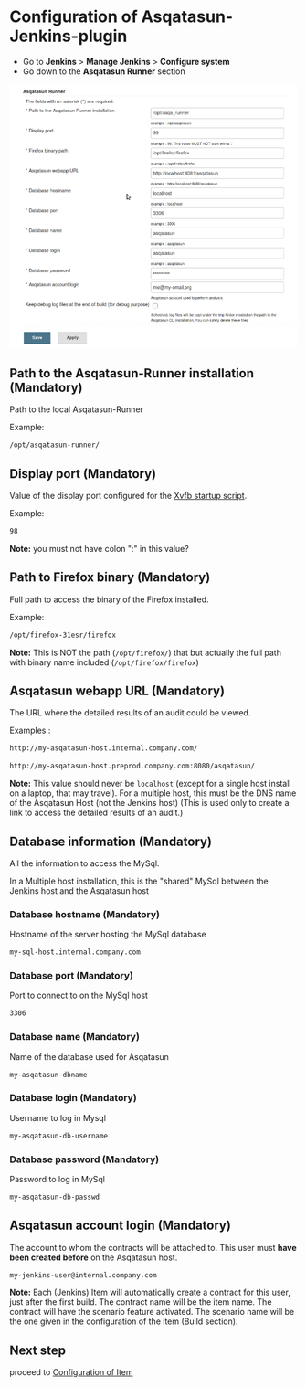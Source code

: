 # Configuration of Asqatasun-Jenkins-plugin

- Go to **Jenkins** > **Manage Jenkins** > **Configure system**
- Go down to the **Asqatasun Runner** section

![](Images/screenshot_20150217_ASQATASUN_jenkins_configuration.png)

## Path to the Asqatasun-Runner installation (Mandatory)

Path to the local Asqatasun-Runner

Example:

```bash
/opt/asqatasun-runner/
```

## Display port (Mandatory)

Value of the display port configured for the [Xvfb startup script](20-install-doc.md#Xvfb).

Example:

```bash
98
```

**Note:** you must not have colon ":" in this value?

## Path to Firefox binary (Mandatory)

Full path to access the binary of the Firefox installed.

Example:

```bash
/opt/firefox-31esr/firefox
```

**Note:** This is NOT the path (`/opt/firefox/`) that but actually the full path with binary name included (`/opt/firefox/firefox`)

## Asqatasun webapp URL (Mandatory)

The URL where the detailed results of an audit could be viewed.

Examples :

```bash
http://my-asqatasun-host.internal.company.com/
```

```bash
http://my-asqatasun-host.preprod.company.com:8080/asqatasun/
```

**Note:** This value should never be `localhost` (except for a single host install on a laptop, that may travel).
For a multiple host, this must be the DNS name of the Asqatasun Host (not the Jenkins host) (This is used only to create a link to access the detailed results of an audit.)

## Database information (Mandatory)

All the information to access the MySql.

In a Multiple host installation, this is the "shared" MySql between the Jenkins host and the Asqatasun host

### Database hostname (Mandatory)

Hostname of the server hosting the MySql database

```bash
my-sql-host.internal.company.com
```

### Database port (Mandatory)

Port to connect to on the MySql host

```bash
3306
```

### Database name (Mandatory)

Name of the database used for Asqatasun

```bash
my-asqatasun-dbname
```

### Database login (Mandatory)

Username to log in Mysql

```bash
my-asqatasun-db-username
```

### Database password (Mandatory)

Password to log in MySql

```bash
my-asqatasun-db-passwd
```

## Asqatasun account login (Mandatory)

The account to whom the contracts will be attached to. This user must **have been created before** on the Asqatasun host.

```bash
my-jenkins-user@internal.company.com
```

**Note:** Each (Jenkins) Item will automatically create a contract for this user,
just after the first build. The contract name will be the item name. The contract
will have the scenario feature activated. The scenario name will be the one given
in the configuration of the item (Build section).

## Next step

proceed to [Configuration of Item](35-configuration-of-item.md)
